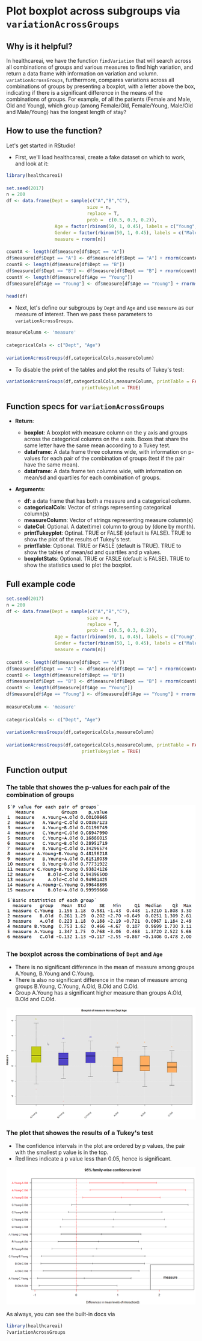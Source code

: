 # Plot boxplot across subgroups via `variationAcrossGroups`

## Why is it helpful?
In healthcareai, we have the function `findVariation` that will search across 
all combinations of groups and various measures to find high variation, and 
return a data frame with information on variation and volumn. 
`variationAcrossGroups`, furthermore, compares variations across all combinations
of groups by presenting a boxplot, with a letter above the box, indicating if 
there is a significant difference in the means of the combinations of groups. 
For example, of all the patients (Female and Male, Old and Young), which group
(among Female/Old, Female/Young, Male/Old and Male/Young) has the longest length of stay?



## How to use the function?

Let's get started in RStudio!

* First, we'll load healthcareai, create a fake dataset on which to work, 
and look at it:

```r
library(healthcareai)

set.seed(2017)
n = 200
df <- data.frame(Dept = sample(c("A","B","C"), 
                              size = n, 
                              replace = T, 
                              prob =  c(0.5, 0.3, 0.2)),
                  Age = factor(rbinom(50, 1, 0.45), labels = c("Young","Old")),
                  Gender = factor(rbinom(50, 1, 0.45), labels = c("Male","Female")),
                  measure = rnorm(n))

countA <- length(df$measure[df$Dept == "A"])
df$measure[df$Dept == "A"] <- df$measure[df$Dept == "A"] + rnorm(countA, mean = 0.25)
countB <- length(df$measure[df$Dept == "B"])
df$measure[df$Dept == "B"] <- df$measure[df$Dept == "B"] + rnorm(countB, mean = -0.25)
countY <- length(df$measure[df$Age == "Young"])
df$measure[df$Age == "Young"] <- df$measure[df$Age == "Young"] + rnorm(countY, mean = 1)

head(df)
```

* Next, let's define our subgroups by `Dept` and `Age` and use `measure` as our 
measure of interest. Then we pass these parameters to `variationAcrossGroups`.

```r
measureColumn <- 'measure'

categoricalCols <- c("Dept", "Age")

variationAcrossGroups(df,categoricalCols,measureColumn)
```

* To disable the print of the tables and plot the results of Tukey's test:

```r
variationAcrossGroups(df,categoricalCols,measureColumn, printTable = FALSE,
                            printTukeyplot = TRUE)
```

## Function specs for ``variationAcrossGroups``
- __Return__:
    - __boxplot__: A boxplot with measure column on the y axis and groups across the 
      categorical columns on the x axis. Boxes that share the same letter have the same 
      mean according to a Tukey test. 
    - __dataframe__: A data frame three columns wide, with information 
      on p-values for each pair of the combination of groups (test if the pair 
      have the same mean).
    - __dataframe__: A data frame ten columns wide, with information on mean/sd 
      and quartiles for each combination of groups.
    
- __Arguments__:
    - __df__: a data frame that has both a measure and a categorical column.
    - __categoricalCols__: Vector of strings representing categorical column(s)
    - __measureColumn__: Vector of strings representing measure column(s)
    - __dateCol__: Optional. A date(time) column to group by (done by month).
    - __printTukeyplot__: Optinal. TRUE or FALSE (default is FALSE). 
    TRUE to show the plot of the results of Tukey's test. 
    - __printTable__: Optional. TRUE or FASLE (default is TRUE). TRUE to show the 
    tables of mean/sd and quartiles and p values.
    - __boxplotStats__: Optional. TRUE or FASLE (default is FALSE). TRUE to show the 
    statistics used to plot the boxplot.
    

## Full example code

```r
set.seed(2017)
n = 200
df <- data.frame(Dept = sample(c("A","B","C"), 
                              size = n, 
                              replace = T, 
                              prob =  c(0.5, 0.3, 0.2)),
                  Age = factor(rbinom(50, 1, 0.45), labels = c("Young","Old")),
                  Gender = factor(rbinom(50, 1, 0.45), labels = c("Male","Female")),
                  measure = rnorm(n))

countA <- length(df$measure[df$Dept == "A"])
df$measure[df$Dept == "A"] <- df$measure[df$Dept == "A"] + rnorm(countA, mean = 0.25)
countB <- length(df$measure[df$Dept == "B"])
df$measure[df$Dept == "B"] <- df$measure[df$Dept == "B"] + rnorm(countB, mean = -0.25)
countY <- length(df$measure[df$Age == "Young"])
df$measure[df$Age == "Young"] <- df$measure[df$Age == "Young"] + rnorm(countY, mean = 1)

measureColumn <- 'measure'

categoricalCols <- c("Dept", "Age")

variationAcrossGroups(df,categoricalCols,measureColumn)

variationAcrossGroups(df,categoricalCols,measureColumn, printTable = FALSE,
                            printTukeyplot = TRUE)

```

## Function output
### The table that showes the p-values for each pair of the combination of groups

![Table output from variationAcrossGroups](img/variationAcrossGroupsTableOutput.png)

### The boxplot across the combinations of `Dept` and `Age`
* There is no significant difference in the mean of measure among groups A.Young, 
  B.Young and C.Young.
* There is also no significant difference in the mean of measure among groups 
  B.Young, C.Young, A.Old, B.Old and C.Old.
* Group A.Young has a significant higher measure than groups A.Old, B.Old and C.Old.

![Boxplot output from variationAcrossGroups](img/variationAcrossGroupsBoxplotOutput.png)

### The plot that showes the results of a Tukey's test
* The confidence intervals in the plot are ordered by p values, the pair with the 
  smallest p value is in the top.
* Red lines indicate a p value less than 0.05, hence is significant.

![Tukey plot output from variationAcrossGroups](img/variationAcrossGroupsTukeyplotOutput.png)

As always, you can see the built-in docs via
```r
library(healthcareai)
?variationAcrossGroups
```